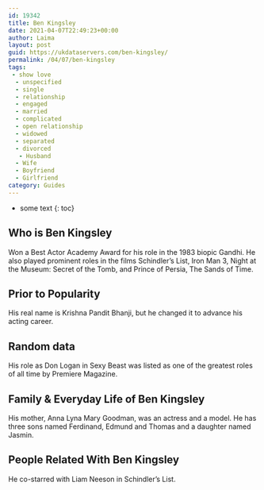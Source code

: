 ```yaml
---
id: 19342
title: Ben Kingsley
date: 2021-04-07T22:49:23+00:00
author: Laima
layout: post
guid: https://ukdataservers.com/ben-kingsley/
permalink: /04/07/ben-kingsley
tags:
 - show love
  - unspecified
  - single
  - relationship
  - engaged
  - married
  - complicated
  - open relationship
  - widowed
  - separated
  - divorced
   - Husband
  - Wife
  - Boyfriend
  - Girlfriend
category: Guides
---
```


* some text
{: toc}


## Who is Ben Kingsley
                  
                  
                  
Won a Best Actor Academy Award for his role in the 1983 biopic Gandhi. He also played prominent roles in the films Schindler&#8217;s List, Iron Man 3, Night at the Museum: Secret of the Tomb, and Prince of Persia, The Sands of Time.
                  
              
            
              
            
                
                
                
## Prior to Popularity
                  
                  
                  
His real name is Krishna Pandit Bhanji, but he changed it to advance his acting career.
                  
              
            
              
            
                
                
                
## Random data
                  
                  
                  
His role as Don Logan in Sexy Beast was listed as one of the greatest roles of all time by Premiere Magazine.
                  
              
            
              
            
                
                
                
## Family & Everyday Life of Ben Kingsley
                  
                  
                  
His mother, Anna Lyna Mary Goodman, was an actress and a model. He has three sons named Ferdinand, Edmund and Thomas and a daughter named Jasmin.
                  
              
            
              
            
                
                
                
## People Related With Ben Kingsley
                  
                  
                  
He co-starred with Liam Neeson in Schindler&#8217;s List.
                  
              
            
              
            
                
              
            
              
              
            
            
              
            
          
          
          